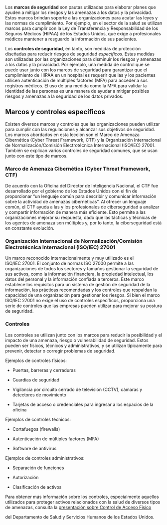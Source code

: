 Los **marcos de seguridad** son pautas utilizadas para elaborar planes que ayuden a mitigar los riesgos y las amenazas a los datos y la privacidad. Estos marcos brindan soporte a las organizaciones para acatar las leyes y las normas de cumplimiento. Por ejemplo, en el sector de la salud se utilizan marcos para cumplir con la Ley de Transferencia y Responsabilidad de los Seguros Médicos (HIPAA) de los Estados Unidos, que exige a profesionales médicos mantener a resguardo la información de sus pacientes.

Los **controles de seguridad**, en tanto, son medidas de protección diseñadas para reducir riesgos de seguridad _específicos_. Estas medidas son utilizadas por las organizaciones para disminuir los riesgos y amenazas a los datos y la privacidad. Por ejemplo, una medida de control que se puede usar junto con los marcos de seguridad para garantizar que el cumplimiento de HIPAA en un hospital es requerir que las y los pacientes utilicen autenticación de múltiples factores (MFA) para acceder a sus registros médicos. El uso de una medida como la MFA para validar la identidad de las personas es una manera de ayudar a mitigar posibles riesgos y amenazas a la seguridad de los datos privados.

## Marcos y controles específicos

Existen diversos marcos y controles que las organizaciones pueden utilizar para cumplir con las regulaciones y alcanzar sus objetivos de seguridad. Los marcos abordados en esta lección son el Marco de Amenaza Cibernética (Cyber Threat Framework, CTF) y la Organización Internacional de Normalización/Comisión Electrotécnica Internacional (ISO/IEC) 27001. También se explican varios controles de seguridad comunes, que se usan junto con este tipo de marcos. 

### **Marco de Amenaza Cibernética (Cyber Threat Framework, CTF)**

De acuerdo con la Oficina del Director de Inteligencia Nacional, el CTF fue desarrollado por el gobierno de los Estados Unidos con el fin de proporcionar “un lenguaje común para describir y comunicar información sobre la actividad de amenazas cibernéticas”. Al ofrecer un lenguaje común, el CTF ayuda a las y los profesionales de ciberseguridad a analizar y compartir información de manera más eficiente. Esto permite a las organizaciones mejorar su respuesta, dado que las tácticas y técnicas de los agentes de amenaza son múltiples y, por lo tanto, la ciberseguridad está en constante evolución.

### **Organización Internacional de Normalización/Comisión Electrotécnica Internacional (ISO/IEC) 27001**

Un marco reconocido internacionalmente y muy utilizado es el ISO/IEC 27001. El conjunto de normas ISO 27000 permite a las organizaciones de todos los sectores y tamaños gestionar la seguridad de sus activos, como la información financiera, la propiedad intelectual, los datos del personal y la información confiada a terceros. Este marco establece los requisitos para un sistema de gestión de seguridad de la información, las prácticas recomendadas y los controles que respaldan la capacidad de una organización para gestionar los riesgos. Si bien el marco ISO/IEC 27001 no exige el uso de controles específicos, proporciona una serie de controles que las empresas pueden utilizar para mejorar su postura de seguridad.

### **Controles**

Los controles se utilizan junto con los marcos para reducir la posibilidad y el impacto de una amenaza, riesgo o vulnerabilidad de seguridad. Estos pueden ser físicos, técnicos y administrativos, y se utilizan típicamente para prevenir, detectar o corregir problemas de seguridad.

Ejemplos de controles físicos:

- Puertas, barreras y cerraduras
    
- Guardias de seguridad
    
- Vigilancia por circuito cerrado de televisión (CCTV), cámaras y detectores de movimiento
    
- Tarjetas de acceso o credenciales para ingresar a los espacios de la oficina
    

Ejemplos de controles técnicos:

- Cortafuegos (firewalls)
    
- Autenticación de múltiples factores (MFA)
    
- Software de antivirus
    

Ejemplos de controles administrativos:

- Separación de funciones
    
- Autorización
    
- Clasificación de activos
    

Para obtener más información sobre los controles, especialmente aquellos utilizados para proteger activos relacionados con la salud de diversos tipos de amenazas, consulta la [presentación sobre Control de Acceso Físico](https://www.hhs.gov/sites/default/files/physical-access-control.pdf)

del Departamento de Salud y Servicios Humanos de los Estados Unidos.
